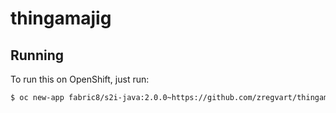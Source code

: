 # thingamajig



## Running

To run this on OpenShift, just run:

```bash
$ oc new-app fabric8/s2i-java:2.0.0~https://github.com/zregvart/thingamajig.git
```

